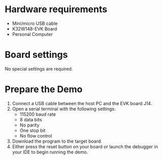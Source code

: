 Hardware requirements
=====================
- Mini/micro USB cable
- K32W148-EVK Board
- Personal Computer

Board settings
==============
No special settings are required.

Prepare the Demo
================
1.  Connect a USB cable between the host PC and the EVK board J14. 
2.  Open a serial terminal with the following settings:
    - 115200 baud rate
    - 8 data bits
    - No parity
    - One stop bit
    - No flow control
3.  Download the program to the target board.
4.  Either press the reset button on your board or launch the debugger in your IDE to begin running the demo.